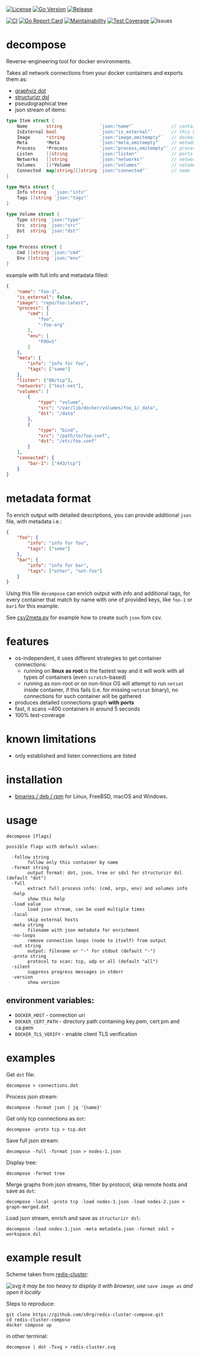 [![License](https://img.shields.io/badge/license-MIT%20License-blue.svg)](https://github.com/s0rg/decompose/blob/master/LICENSE)
[![Go Version](https://img.shields.io/github/go-mod/go-version/s0rg/decompose)](go.mod)
[![Release](https://img.shields.io/github/v/release/s0rg/decompose)](https://github.com/s0rg/decompose/releases/latest)

<!-- ![Downloads](https://img.shields.io/github/downloads/s0rg/decompose/total.svg) -->

[![CI](https://github.com/s0rg/decompose/workflows/ci/badge.svg)](https://github.com/s0rg/decompose/actions?query=workflow%3Aci)
[![Go Report Card](https://goreportcard.com/badge/github.com/s0rg/decompose)](https://goreportcard.com/report/github.com/s0rg/decompose)
[![Maintainability](https://api.codeclimate.com/v1/badges/1bc7c04689cf612a0f39/maintainability)](https://codeclimate.com/github/s0rg/decompose/maintainability)
[![Test Coverage](https://api.codeclimate.com/v1/badges/1bc7c04689cf612a0f39/test_coverage)](https://codeclimate.com/github/s0rg/decompose/test_coverage)
![Issues](https://img.shields.io/github/issues/s0rg/decompose)

# decompose

Reverse-engineering tool for docker environments.

Takes all network connections from your docker containers and exports them as:

- [graphviz dot](https://www.graphviz.org/doc/info/lang.html)
- [structurizr dsl](https://github.com/structurizr/dsl)
- pseudographical tree
- json stream of items:

```go
type Item struct {
    Name       string              `json:"name"`              // container name
    IsExternal bool                `json:"is_external"`       // this host is external
    Image      *string             `json:"image,omitempty"`   // docker image (if any)
    Meta       *Meta               `json:"meta,omitempty"`    // metadata, see below
    Process    *Process            `json:"process,omitempty"` // process info
    Listen     []string            `json:"listen"`            // ports description i.e. '443/tcp'
    Networks   []string            `json:"networks"`          // network names
    Volumes    []*Volume           `json:"volumes"`           // volumes
    Connected  map[string][]string `json:"connected"`         // name -> ports slice
}

type Meta struct {
    Info string   `json:"info"`
    Tags []string `json:"tags"`
}

type Volume struct {
    Type string `json:"type"`
    Src  string `json:"src"`
    Dst  string `json:"dst"`
}

type Process struct {
    Cmd []string `json:"cmd"`
    Env []string `json:"env"`
}
```

example with full info and metadata filled:

```json
{
    "name": "foo-1",
    "is_external": false,
    "image": "repo/foo:latest",
    "process": {
        "cmd": [
            "foo",
            "-foo-arg"
        ],
        "env": [
            "FOO=1"
        ]
    },
    "meta": {
        "info": "info for foo",
        "tags": ["some"]
    },
    "listen": ["80/tcp"],
    "networks": ["test-net"],
    "volumes": [
        {
            "type": "volume",
            "src": "/var/lib/docker/volumes/foo_1/_data",
            "dst": "/data"
        },
        {
            "type": "bind",
            "src": "/path/to/foo.conf",
            "dst": "/etc/foo.conf"
        }
    ],
    "connected": {
        "bar-1": ["443/tcp"]
    }
}
```

# metadata format

To enrich output with detailed descriptions, you can provide additional `json` file, with metadata i.e.:

```json
{
    "foo": {
        "info": "info for foo",
        "tags": ["some"]
    },
    "bar": {
        "info": "info for bar",
        "tags": ["other", "not-foo"]
    }
}
```

Using this file `decompose` can enrich output with info and additional tags, for every container that match by name with
one of provided keys, like `foo-1` or `bar1` for this example.

See [csv2meta.py](script/csv2meta.py) for example how to create such `json` fom csv.

# features

- os-independent, it uses different strategies to get container connections:
  - running on **linux as root** is the fastest way and it will work with all types of containers (even
    `scratch`-based)
  - running as non-root or on non-linux OS will attempt to run `netsat` inside container, if this fails
    (i.e. for missing `netstat` binary), no connections for such container will be gathered
- produces detailed connections graph **with ports**
- fast, it scans ~400 containers in around 5 seconds
- 100% test-coverage

# known limitations

- only established and listen connections are listed

# installation

- [binaries / deb / rpm](https://github.com/s0rg/decompose/releases) for Linux, FreeBSD, macOS and Windows.

# usage

```
decompose [flags]

possible flags with default values:

  -follow string
        follow only this container by name
  -format string
        output format: dot, json, tree or sdsl for structurizr dsl (default "dot")
  -full
        extract full process info: (cmd, args, env) and volumes info
  -help
        show this help
  -load value
        load json stream, can be used multiple times
  -local
        skip external hosts
  -meta string
        filename with json metadata for enrichment
  -no-loops
        remove connection loops (node to itself) from output
  -out string
        output: filename or "-" for stdout (default "-")
  -proto string
        protocol to scan: tcp, udp or all (default "all")
  -silent
        suppress progress messages in stderr
  -version
        show version
```

## environment variables:

- `DOCKER_HOST` - connection uri
- `DOCKER_CERT_PATH` - directory path containing key.pem, cert.pm and ca.pem
- `DOCKER_TLS_VERIFY` - enable client TLS verification

# examples

Get `dot` file:

```shell
decompose > connections.dot
```

Process json stream:

```shell
decompose -format json | jq '{name}'
```

Get only tcp connections as `dot`:

```shell
decompose -proto tcp > tcp.dot
```

Save full json stream:

```shell
decompose -full -format json > nodes-1.json
```

Display tree:

```shell
decompose -format tree
```

Merge graphs from json streams, filter by protocol, skip remote hosts and save as `dot`:

```shell
decompose -local -proto tcp -load nodes-1.json -load nodes-2.json > graph-merged.dot
```

Load json stream, enrich and save as `structurizr dsl`:

```shell
decompose -load nodes-1.json -meta metadata.json -format sdsl > workspace.dsl
```

# example result

Scheme taken from [redis-cluster](https://github.com/s0rg/redis-cluster-compose):

![svg](https://github.com/s0rg/redis-cluster-compose/blob/main/redis-cluster.svg) *it may be too heavy to display it with
browser, use `save image as` and open it locally*

Steps to reproduce:

```shell
git clone https://github.com/s0rg/redis-cluster-compose.git
cd redis-cluster-compose
docker compose up
```

in other terminal:

```shell
decompose | dot -Tsvg > redis-cluster.svg
```
